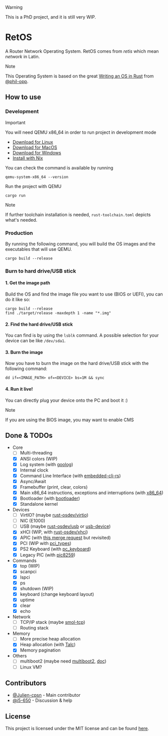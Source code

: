 > [!WARNING]
> This is a PhD project, and it is still very WIP.

# RetOS

A Router Network Operating System. RetOS comes from *retis* which mean *network* in Latin.

> [!NOTE]
> This Operating System is based on the great [Writing an OS in Rust](https://os.phil-opp.com/) from [@phil-opp](https://github.com/phil-opp). 

## How to use

### Development

> [!IMPORTANT]
> You will need QEMU x86_64 in order to run project in development mode
> - [Download for Linux](https://www.qemu.org/download/#linux) 
> - [Download for MacOS](https://www.qemu.org/download/#macos)
> - [Download for Windows](https://www.qemu.org/download/#windows)
> - [Install with Nix](https://search.nixos.org/packages?show=qemu)
> 
> You can check the command is available by running
> ```shell
> qemu-system-x86_64 --version
> ```

Run the project with QEMU

```shell
cargo run
```

> [!NOTE]
> If further toolchain installation is needed, `rust-toolchain.toml` depicts what's needed.

### Production

By running the following command, you will build the OS images and the executables that will use QEMU.

```shell
cargo build --release
```

### Burn to hard drive/USB stick

#### 1. Get the image path

Build the OS and find the image file you want to use (BIOS or UEFI), you can do it like so:

```shell
cargo build --release
find ./target/release -maxdepth 1 -name "*.img"
```

#### 2. Find the hard drive/USB stick

You can find is by using the `lsblk` command. A possible selection for your device can be like `/dev/sda1`.

#### 3. Burn the image

Now you have to burn the image on the hard drive/USB stick with the following command:

```shell
dd if=<IMAGE_PATH> of=<DEVICE> bs=1M && sync
```
#### 4. Run it live!

You can directly plug your device onto the PC and boot it :)

> [!NOTE]
> If you are using the BIOS image, you may want to enable CMS

## Done & TODOs

- Core
  - [ ] Multi-threading
  - [x] ANSI colors (WIP)
  - [x] Log system (with [goolog](https://github.com/Gooxey/goolog))
  - [x] Internal clock
  - [x] Command Line Interface (with [embedded-cli-rs](https://github.com/funbiscuit/embedded-cli-rs))
  - [x] Async/Await
  - [x] Framebuffer (print, clear, colors)
  - [x] Main x86_64 instructions, exceptions and interruptions (with [x86_64](https://github.com/rust-osdev/x86_64))
  - [x] Bootloader (with [bootloader](https://github.com/rust-osdev/bootloader))
  - [x] Standalone kernel
- Devices
  - [ ] VirtIO? (maybe [rust-osdev/virtio](https://docs.rs/virtio-spec/latest/virtio_spec/))
  - [ ] NIC (E1000)
  - [ ] USB (maybe [rust-osdev/usb](https://github.com/rust-osdev/usb) or [usb-device](https://docs.rs/usb-device/latest/usb_device/index.html))
  - [x] xHCI (WIP, with [rust-osdev/xhci](https://docs.rs/xhci/latest/xhci/))
  - [x] APIC (with [this merge request](https://github.com/rust-osdev/bootloader/pull/460/files) but revisited)
  - [x] PCI (WIP with [pci_types](https://docs.rs/pci_types/0.10.0/pci_types/))
  - [x] PS2 Keyboard (with [pc_keyboard](https://github.com/rust-embedded-community/pc-keyboard))
  - [x] Legacy PIC (with [pic8259](https://github.com/rust-osdev/pic8259))
- Commands
  - [x] top (WIP)
  - [x] scanpci
  - [x] lspci
  - [x] ps
  - [x] shutdown (WIP)
  - [x] keyboard (change keyboard layout)
  - [x] uptime
  - [x] clear
  - [x] echo
- Network
  - [ ] TCP/IP stack (maybe [smol-tcp](https://github.com/smoltcp-rs/smoltcp))
  - [ ] Routing stack
- Memory
  - [ ] More precise heap allocation
  - [x] Heap allocation (with [Talc](https://github.com/SFBdragon/talc))
  - [x] Memory pagination
- Others
  - [ ] multiboot2 (maybe need [multiboot2](https://github.com/rust-osdev/multiboot2), [doc](https://docs.rs/multiboot2/latest/multiboot2/))
  - [ ] Linux VM?

## Contributors

- [@Julien-cpsn](https://github.com/Julien-cpsn) - Main contributor
- [@i5-650](https://github.com/i5-650) - Discussion & help

## License

This project is licensed under the MIT license and can be found [here](https://github.com/Julien-cpsn/RetOS/blob/main/LICENSE).